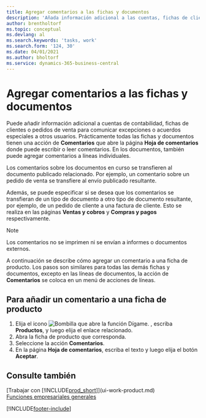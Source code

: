 ```yaml
---
title: Agregar comentarios a las fichas y documentos
description: 'Añada información adicional a las cuentas, fichas de clientes o pedidos de ventas para comunicar acuerdos, como un precio especial o un método de entrega, a otros usuarios.'
author: brentholtorf
ms.topic: conceptual
ms.devlang: al
ms.search.keywords: 'tasks, work'
ms.search.form: '124, 30'
ms.date: 04/01/2021
ms.author: bholtorf
ms.service: dynamics-365-business-central
---
```

# <a name="add-comments-to-cards-and-documents"></a>Agregar comentarios a las fichas y documentos

Puede añadir información adicional a cuentas de contabilidad, fichas de clientes o pedidos de venta para comunicar excepciones o acuerdos especiales a otros usuarios.
Prácticamente todas las fichas y documentos tienen una acción de **Comentarios** que abre la página **Hoja de comentarios** donde puede escribir o leer comentarios. En los documentos, también puede agregar comentarios a líneas individuales.

Los comentarios sobre los documentos en curso se transfieren al documento publicado relacionado. Por ejemplo, un comentario sobre un pedido de venta se transfiere al envío publicado resultante.

Además, se puede especificar si se desea que los comentarios se transfieran de un tipo de documento a otro tipo de documento resultante, por ejemplo, de un pedido de cliente a una factura de cliente. Esto se realiza en las páginas **Ventas y cobros** y **Compras y pagos** respectivamente.

> [!NOTE]
> Los comentarios no se imprimen ni se envían a informes o documentos externos.

A continuación se describe cómo agregar un comentario a una ficha de producto. Los pasos son similares para todas las demás fichas y documentos, excepto en las líneas de documentos, la acción de **Comentarios** se coloca en un menú de acciones de líneas.

## <a name="to-add-a-comments-to-an-item-card"></a>Para añadir un comentario a una ficha de producto

1. Elija el icono ![Bombilla que abre la función Dígame.](media/ui-search/search_small.png "Dígame qué desea hacer") , escriba **Productos**, y luego elija el enlace relacionado.
2. Abra la ficha de producto que corresponda.
3. Seleccione la acción **Comentarios**.
4. En la página **Hoja de comentarios**, escriba el texto y luego elija el botón **Aceptar**.

## <a name="see-also"></a>Consulte también

[Trabajar con [!INCLUDE[prod_short](includes/prod_short.md)]](ui-work-product.md)  
[Funciones empresariales generales](ui-across-business-areas.md)


[!INCLUDE[footer-include](includes/footer-banner.md)]
